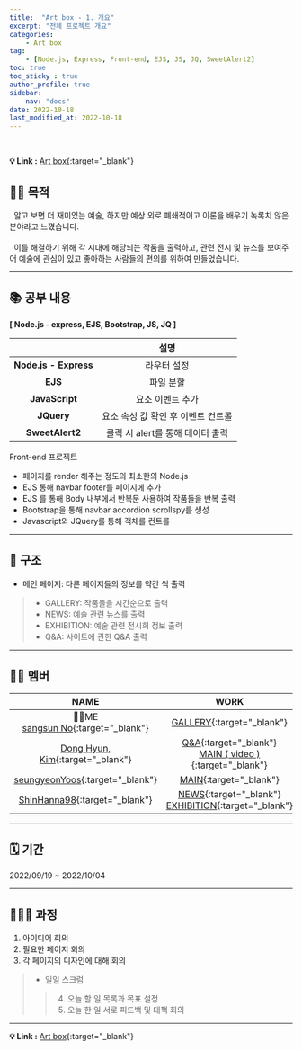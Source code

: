 ```yaml
---
title:  "Art box - 1. 개요"
excerpt: "전체 프로젝트 개요"
categories: 
    - Art box
tag: 
    - [Node.js, Express, Front-end, EJS, JS, JQ, SweetAlert2]
toc: true
toc_sticky : true
author_profile: true
sidebar:
    nav: "docs"
date: 2022-10-18
last_modified_at: 2022-10-18
---
```


<br/>

**💡 Link :** [Art box](http://118.67.142.110:8000/ "Art box"){:target="_blank"}  

## 🤷🏻 목적
&nbsp; 알고 보면 더 재미있는 예술, 하지만 예상 외로 폐쇄적이고 이론을 배우기 녹록치 않은 분야라고 느꼈습니다.  
<br/>
&nbsp; 이를 해결하기 위해 각 시대에 해당되는 작품을 출력하고, 관련 전시 및 뉴스를 보여주어 예술에 관심이 있고 좋아하는 사람들의 편의를 위하여 만들었습니다.

---
## 📚 공부 내용 
**[ Node.js - express, EJS, Bootstrap, JS, JQ ]**  

||설명|
|:---:|:---:|  
|**Node.js - Express**|라우터 설정|
|**EJS**|파일 분할|
|**JavaScript**|요소 이벤트 추가|
|**JQuery**|요소 속성 값 확인 후 이벤트 컨트롤|
|**SweetAlert2**|클릭 시 alert를 통해 데이터 출력|

Front-end 프로젝트
- 페이지를 render 해주는 정도의 최소한의 Node.js
- EJS 통해 navbar footer를 페이지에 추가
- EJS 를 통해 Body 내부에서 반복문 사용하여 작품들을 반복 출력
- Bootstrap을 통해 navbar accordion scrollspy를 생성
- Javascript와 JQuery를 통해 객체를 컨트롤

---
## 🛟 구조
- 메인 페이지:  다른 페이지들의 정보를 약간 씩 출력
> - GALLERY: 작품들을 시간순으로 출력
> - NEWS: 예술 관련 뉴스를 출력
> - EXHIBITION: 예술 관련 전시회 정보 출력
> - Q&A: 사이트에 관한 Q&A 출력

---
## 🏴‍☠️ 멤버

|NAME|WORK|DESCRIPTION|
|:---:|:---:|:---:|
|🙋‍♂️ME <br/> [sangsun No](https://github.com/sangsunNo "sangsun No"){:target="_blank"}|[GALLERY](http://118.67.142.110:8000/show_data "GALLERY"){:target="_blank"}|[Description](https://sangsunno.github.io/categories/artbox "Description"){:target="_blank"}|
|[Dong Hyun, Kim](https://github.com/GarlicScent "Dong Hyun, Kim"){:target="_blank"}|[Q&A](http://118.67.142.110:8000/inquery "Q&A"){:target="_blank"} <br/> [MAIN ( video )](http://118.67.142.110:8000/ "MAIN ( video )"){:target="_blank"}||
|[seungyeonYoos](https://github.com/seungyeonYoos "seungyeonYoos"){:target="_blank"}|[MAIN](http://118.67.142.110:8000/ "MAIN "){:target="_blank"}||
|[ShinHanna98](https://github.com/ShinHanna98 "ShinHanna98"){:target="_blank"}|[NEWS](http://118.67.142.110:8000/news_page "NEWS"){:target="_blank"} <br/> [EXHIBITION](http://118.67.142.110:8000/exhibition "EXHIBITION"){:target="_blank"}||

---
## 🗓 기간
2022/09/19 ~ 2022/10/04

---
## 🏃🏻‍♂️ 과정
1. 아이디어 회의
2. 필요한 페이지 회의
3. 각 페이지의 디자인에 대해 회의
> - 일일 스크럼
>> 4. 오늘 할 일 목록과 목표 설정
>> 5. 오늘 한 일 서로 피드백 및 대책 회의

---

**💡 Link :** [Art box](http://118.67.142.110:8000/ "Art box"){:target="_blank"}  
